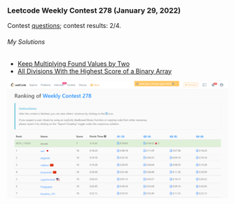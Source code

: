 ### Leetcode Weekly Contest 278 (January 29, 2022)
Contest [questions](https://leetcode.com/contest/weekly-contest-278/ 'Link to Contest Questions'); 
contest results: 2/4.

###### My Solutions
* [Keep Multiplying Found Values by Two](https://github.com/ez2rok/coding-contests/blob/main/week3/contests/leetcode_weekly/2154_keep_multiplying_found_values_by_two.py)
* [All Divisions With the Highest Score of a Binary Array](https://github.com/ez2rok/coding-contests/blob/main/week3/contests/leetcode_weekly/2155_all_divisions_with_the_highest_score_of_a_binary_array.py)

<img src="leetcode_weekly_278.png" alt="Screenshot of my contest results." width="800"/>
